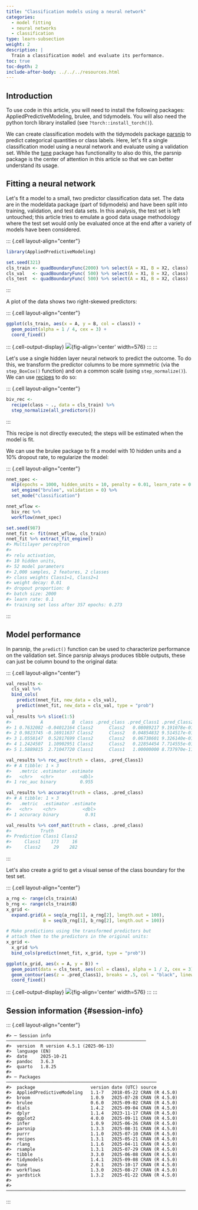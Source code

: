 ```yaml
---
title: "Classification models using a neural network"
categories:
  - model fitting
  - neural networks
  - classification
type: learn-subsection
weight: 2
description: | 
  Train a classification model and evaluate its performance.
toc: true
toc-depth: 2
include-after-body: ../../../resources.html
---
```


  

## Introduction

To use code in this article,  you will need to install the following packages: AppliedPredictiveModeling, brulee, and tidymodels. You will also need the python torch library installed (see `?torch::install_torch()`).

We can create classification models with the tidymodels package [parsnip](https://parsnip.tidymodels.org/) to predict categorical quantities or class labels. Here, let's fit a single classification model using a neural network and evaluate using a validation set. While the [tune](https://tune.tidymodels.org/) package has functionality to also do this, the parsnip package is the center of attention in this article so that we can better understand its usage. 

## Fitting a neural network

Let's fit a model to a small, two predictor classification data set. The data are in the modeldata package (part of tidymodels) and have been split into training, validation, and test data sets. In this analysis, the test set is left untouched; this article tries to emulate a good data usage methodology where the test set would only be evaluated once at the end after a variety of models have been considered. 

::: {.cell layout-align="center"}

```{.r .cell-code}
library(AppliedPredictiveModeling)

set.seed(321)
cls_train <- quadBoundaryFunc(2000) %>% select(A = X1, B = X2, class)
cls_val   <- quadBoundaryFunc( 500) %>% select(A = X1, B = X2, class)
cls_test  <- quadBoundaryFunc( 500) %>% select(A = X1, B = X2, class)
```
:::

A plot of the data shows two right-skewed predictors: 

::: {.cell layout-align="center"}

```{.r .cell-code}
ggplot(cls_train, aes(x = A, y = B, col = class)) + 
  geom_point(alpha = 1 / 4, cex = 3) + 
  coord_fixed()
```

::: {.cell-output-display}
![](figs/biv-plot-1.svg){fig-align='center' width=576}
:::
:::

Let's use a single hidden layer neural network to predict the outcome. To do this, we transform the predictor columns to be more symmetric (via the `step_BoxCox()` function) and on a common scale (using `step_normalize()`). We can use [recipes](https://recipes.tidymodels.org/) to do so:

::: {.cell layout-align="center"}

```{.r .cell-code}
biv_rec <- 
  recipe(class ~ ., data = cls_train) %>%
  step_normalize(all_predictors())
```
:::

This recipe is not directly executed; the steps will be estimated when the model is fit. 

We can use the brulee package to fit a model with 10 hidden units and a 10% dropout rate, to regularize the model:

::: {.cell layout-align="center"}

```{.r .cell-code}
nnet_spec <- 
  mlp(epochs = 1000, hidden_units = 10, penalty = 0.01, learn_rate = 0.1) %>% 
  set_engine("brulee", validation = 0) %>% 
  set_mode("classification")

nnet_wflow <- 
  biv_rec %>% 
  workflow(nnet_spec)

set.seed(987)
nnet_fit <- fit(nnet_wflow, cls_train)
nnet_fit %>% extract_fit_engine()
#> Multilayer perceptron
#> 
#> relu activation,
#> 10 hidden units,
#> 52 model parameters
#> 2,000 samples, 2 features, 2 classes 
#> class weights Class1=1, Class2=1 
#> weight decay: 0.01 
#> dropout proportion: 0 
#> batch size: 2000 
#> learn rate: 0.1 
#> training set loss after 357 epochs: 0.273
```
:::

## Model performance

In parsnip, the `predict()` function can be used to characterize performance on the validation set. Since parsnip always produces tibble outputs, these can just be column bound to the original data: 

::: {.cell layout-align="center"}

```{.r .cell-code}
val_results <- 
  cls_val %>%
  bind_cols(
    predict(nnet_fit, new_data = cls_val),
    predict(nnet_fit, new_data = cls_val, type = "prob")
  )
val_results %>% slice(1:5)
#>           A           B  class .pred_class .pred_Class1 .pred_Class2
#> 1 0.7632082 -0.04012164 Class2      Class2   0.08089217 9.191078e-01
#> 2 0.9823745 -0.16911637 Class2      Class2   0.04854832 9.514517e-01
#> 3 1.0558147  0.52817699 Class2      Class2   0.06738601 9.326140e-01
#> 4 1.2424507  1.10902951 Class2      Class2   0.22854454 7.714555e-01
#> 5 1.5889815  2.71047720 Class1      Class1   1.00000000 8.737970e-11

val_results %>% roc_auc(truth = class, .pred_Class1)
#> # A tibble: 1 × 3
#>   .metric .estimator .estimate
#>   <chr>   <chr>          <dbl>
#> 1 roc_auc binary         0.955

val_results %>% accuracy(truth = class, .pred_class)
#> # A tibble: 1 × 3
#>   .metric  .estimator .estimate
#>   <chr>    <chr>          <dbl>
#> 1 accuracy binary          0.91

val_results %>% conf_mat(truth = class, .pred_class)
#>           Truth
#> Prediction Class1 Class2
#>     Class1    173     16
#>     Class2     29    282
```
:::

Let's also create a grid to get a visual sense of the class boundary for the test set.

::: {.cell layout-align="center"}

```{.r .cell-code}
a_rng <- range(cls_train$A)
b_rng <- range(cls_train$B)
x_grid <-
  expand.grid(A = seq(a_rng[1], a_rng[2], length.out = 100),
              B = seq(b_rng[1], b_rng[2], length.out = 100))

# Make predictions using the transformed predictors but 
# attach them to the predictors in the original units: 
x_grid <- 
  x_grid %>% 
  bind_cols(predict(nnet_fit, x_grid, type = "prob"))

ggplot(x_grid, aes(x = A, y = B)) + 
  geom_point(data = cls_test, aes(col = class), alpha = 1 / 2, cex = 3) +
  geom_contour(aes(z = .pred_Class1), breaks = .5, col = "black", linewidth = 1) + 
  coord_fixed()
```

::: {.cell-output-display}
![](figs/biv-boundary-1.svg){fig-align='center' width=576}
:::
:::

## Session information {#session-info}

::: {.cell layout-align="center"}

```
#> ─ Session info ─────────────────────────────────────────────────────
#>  version  R version 4.5.1 (2025-06-13)
#>  language (EN)
#>  date     2025-10-21
#>  pandoc   3.6.3
#>  quarto   1.8.25
#> 
#> ─ Packages ─────────────────────────────────────────────────────────
#>  package                     version date (UTC) source
#>  AppliedPredictiveModeling   1.1-7   2018-05-22 CRAN (R 4.5.0)
#>  broom                       1.0.9   2025-07-28 CRAN (R 4.5.0)
#>  brulee                      0.6.0   2025-09-02 CRAN (R 4.5.0)
#>  dials                       1.4.2   2025-09-04 CRAN (R 4.5.0)
#>  dplyr                       1.1.4   2023-11-17 CRAN (R 4.5.0)
#>  ggplot2                     4.0.0   2025-09-11 CRAN (R 4.5.0)
#>  infer                       1.0.9   2025-06-26 CRAN (R 4.5.0)
#>  parsnip                     1.3.3   2025-08-31 CRAN (R 4.5.0)
#>  purrr                       1.1.0   2025-07-10 CRAN (R 4.5.0)
#>  recipes                     1.3.1   2025-05-21 CRAN (R 4.5.0)
#>  rlang                       1.1.6   2025-04-11 CRAN (R 4.5.0)
#>  rsample                     1.3.1   2025-07-29 CRAN (R 4.5.0)
#>  tibble                      3.3.0   2025-06-08 CRAN (R 4.5.0)
#>  tidymodels                  1.4.1   2025-09-08 CRAN (R 4.5.0)
#>  tune                        2.0.1   2025-10-17 CRAN (R 4.5.0)
#>  workflows                   1.3.0   2025-08-27 CRAN (R 4.5.0)
#>  yardstick                   1.3.2   2025-01-22 CRAN (R 4.5.0)
#> 
#> ────────────────────────────────────────────────────────────────────
```
:::

